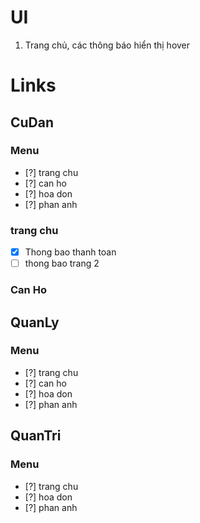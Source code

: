 # UI 
1. Trang chủ, các thông báo hiển thị hover 


# Links 
## CuDan 
### Menu 
- [?] trang chu 
- [?] can ho 
- [?] hoa don
- [?] phan anh

### trang chu 
- [x] Thong bao thanh toan 
- [ ] thong bao trang 2 

### Can Ho 


## QuanLy
### Menu 
- [?] trang chu 
- [?] can ho 
- [?] hoa don
- [?] phan anh


## QuanTri 
### Menu 
- [?] trang chu 
- [?] hoa don
- [?] phan anh
